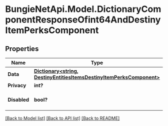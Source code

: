 # BungieNetApi.Model.DictionaryComponentResponseOfint64AndDestinyItemPerksComponent
## Properties

Name | Type | Description | Notes
------------ | ------------- | ------------- | -------------
**Data** | [**Dictionary<string, DestinyEntitiesItemsDestinyItemPerksComponent>**](DestinyEntitiesItemsDestinyItemPerksComponent.md) |  | [optional] 
**Privacy** | **int?** |  | [optional] 
**Disabled** | **bool?** | If true, this component is disabled. | [optional] 

[[Back to Model list]](../README.md#documentation-for-models) [[Back to API list]](../README.md#documentation-for-api-endpoints) [[Back to README]](../README.md)

